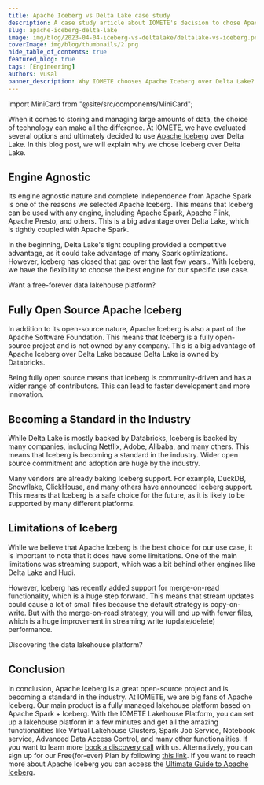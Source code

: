 ```yaml
---
title: Apache Iceberg vs Delta Lake case study
description: A case study article about IOMETE's decision to chose Apache Iceberg over Delta Lake and the unique experience and key takeaways that came out of it
slug: apache-iceberg-delta-lake
image: img/blog/2023-04-04-iceberg-vs-deltalake/deltalake-vs-iceberg.png
coverImage: img/blog/thumbnails/2.png
hide_table_of_contents: true
featured_blog: true
tags: [Engineering]
authors: vusal
banner_description: Why IOMETE chooses Apache Iceberg over Delta Lake?
---
```


import MiniCard from "@site/src/components/MiniCard";

When it comes to storing and managing large amounts of data, the choice of technology can make all the difference. At IOMETE, we have evaluated several options and ultimately decided to use [Apache Iceberg](https://iomete.com/iceberg) over Delta Lake. In this blog post, we will explain why we chose Iceberg over Delta Lake.

<!-- truncate -->

## **Engine Agnostic**

Its engine agnostic nature and complete independence from Apache Spark is one of the reasons we selected Apache Iceberg. This means that Iceberg can be used with any engine, including Apache Spark, Apache Flink, Apache Presto, and others. This is a big advantage over Delta Lake, which is tightly coupled with Apache Spark.

In the beginning, Delta Lake's tight coupling provided a competitive advantage, as it could take advantage of many Spark optimizations. However, Iceberg has closed that gap over the last few years.. With Iceberg, we have the flexibility to choose the best engine for our specific use case.

<MiniCard link="https://iomete.com/pricing" linkName="Learn more">Want a free-forever data lakehouse platform?</MiniCard>

## **Fully Open Source Apache Iceberg**

In addition to its open-source nature, Apache Iceberg is also a part of the Apache Software Foundation. This means that Iceberg is a fully open-source project and is not owned by any company. This is a big advantage of Apache Iceberg over Delta Lake because Delta Lake is owned by Databricks.

Being fully open source means that Iceberg is community-driven and has a wider range of contributors. This can lead to faster development and more innovation.

## **Becoming a Standard in the Industry**

While Delta Lake is mostly backed by Databricks, Iceberg is backed by many companies, including Netflix, Adobe, Alibaba, and many others. This means that Iceberg is becoming a standard in the industry. Wider open source commitment and adoption are huge by the industry.

Many vendors are already baking Iceberg support. For example, DuckDB, Snowflake, ClickHouse, and many others have announced Iceberg support. This means that Iceberg is a safe choice for the future, as it is likely to be supported by many different platforms.

## **Limitations of Iceberg**

While we believe that Apache Iceberg is the best choice for our use case, it is important to note that it does have some limitations. One of the main limitations was streaming support, which was a bit behind other engines like Delta Lake and Hudi.

However, Iceberg has recently added support for merge-on-read functionality, which is a huge step forward. This means that stream updates could cause a lot of small files because the default strategy is copy-on-write. But with the merge-on-read strategy, you will end up with fewer files, which is a huge improvement in streaming write (update/delete) performance.

<MiniCard link="https://form.typeform.com/to/ofF9ZQYd" linkName="Try Sandbox">Discovering the data lakehouse platform?</MiniCard>

## **Conclusion**

In conclusion, Apache Iceberg is a great open-source project and is becoming a standard in the industry. At IOMETE, we are big fans of Apache Iceberg. Our main product is a fully managed lakehouse platform based on Apache Spark + Iceberg. With the IOMETE Lakehouse Platform, you can set up a lakehouse platform in a few minutes and get all the amazing functionalities like Virtual Lakehouse Clusters, Spark Job Service, Notebook service, Advanced Data Access Control, and many other functionalities. If you want to learn more [book a discovery call](https://calendly.com/d/g23-tpw-hnc/iomete-30-min-demo-discovery-call?month=2023-08) with us. Alternatively, you can sign up for our Free(for-ever) Plan by following [this link](https://auth.iomete.com/auth/realms/iomete/protocol/openid-connect/registrations?client_id=app&response_type=code&scope=openid&redirect_uri=https%3A%2F%2Fapp.iomete.com). If you want to reach more about Apache Iceberg you can access the [Ultimate Guide to Apache Iceberg](https://iomete.com/the-ultimate-guide-to-apache-iceberg).
